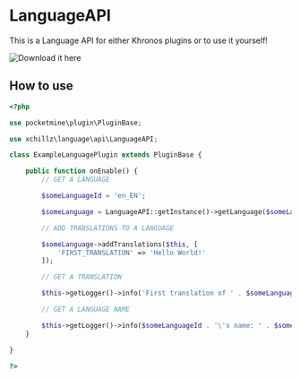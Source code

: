 # LanguageAPI

This is a Language API for either Khronos plugins or to use it yourself!

![Download it here](https://github.com/KhronosDevs/LanguageAPI/releases/latest/download/LanguageAPI.phar)

## How to use

```php
<?php

use pocketmine\plugin\PluginBase;

use xchillz\language\api\LanguageAPI;

class ExampleLanguagePlugin extends PluginBase {

    public function onEnable() {
        // GET A LANGUAGE

        $someLanguageId = 'en_EN';

        $someLanguage = LanguageAPI::getInstance()->getLanguage($someLanguage);

        // ADD TRANSLATIONS TO A LANGUAGE

        $someLanguage->addTranslations($this, [
            'FIRST_TRANSLATION' => 'Hello World!'
        ]);

        // GET A TRANSLATION

        $this->getLogger()->info('First translation of ' . $someLanguageId . ': ' . $someLanguage->getTranslation('FIRST_TRANSLATION'));

        // GET A LANGUAGE NAME

        $this->getLogger()->info($someLanguageId . '\'s name: ' . $someLanguage->getNames()[$someLanguageId]);
    }

}

?>
```
